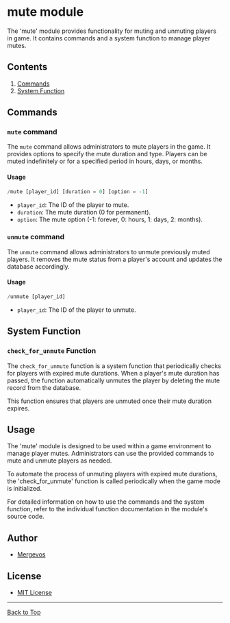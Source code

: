 # mute module

The 'mute' module provides functionality for muting and unmuting players in game. It contains commands and a system function to manage player mutes.

## Contents

1. [Commands](#commands)
2. [System Function](#system-function)

## Commands

### `mute` command

The `mute` command allows administrators to mute players in the game. It provides options to specify the mute duration and type. Players can be muted indefinitely or for a specified period in hours, days, or months.

#### Usage

```python
/mute [player_id] [duration = 0] [option = -1]
```

- `player_id`: The ID of the player to mute.
- `duration`: The mute duration (0 for permanent).
- `option`: The mute option (-1: forever, 0: hours, 1: days, 2: months).

### `unmute` command

The `unmute` command allows administrators to unmute previously muted players. It removes the mute status from a player's account and updates the database accordingly.

#### Usage

```python
/unmute [player_id]
```

- `player_id`: The ID of the player to unmute.

## System Function

### `check_for_unmute` Function

The `check_for_unmute` function is a system function that periodically checks for players with expired mute durations. When a player's mute duration has passed, the function automatically unmutes the player by deleting the mute record from the database.

This function ensures that players are unmuted once their mute duration expires.

## Usage

The 'mute' module is designed to be used within a game environment to manage player mutes. Administrators can use the provided commands to mute and unmute players as needed.

To automate the process of unmuting players with expired mute durations, the 'check_for_unmute' function is called periodically when the game mode is initialized.

For detailed information on how to use the commands and the system function, refer to the individual function documentation in the module's source code.

## Author

- [Mergevos](https://github.com/Mergevos)

## License

- [MIT License](https://github.com/Mergevos/luxury-lane-python/blob/master/LICENSE)

---

[Back to Top](#mute-module)
